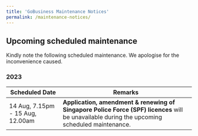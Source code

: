 ```yaml
---
title: 'GoBusiness Maintenance Notices'
permalink: /maintenance-notices/
---
```


## Upcoming scheduled maintenance

Kindly note the following scheduled maintenance. We apologise for the inconvenience caused.

### 2023 

| **Scheduled Date** | **Remarks** | 
| ------  |------------------| 
| 14 Aug, 7.15pm - 15 Aug, 12.00am | **Application, amendment & renewing of Singapore Police Force (SPF) licences** will be unavailable during the upcoming scheduled maintenance. | 


<script src="/jquery/jquery.min.js"></script>
<script src="/jquery/resize-tables.js"></script>

